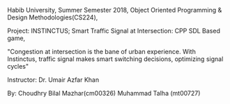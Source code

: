 Habib University, Summer Semester 2018,
Object Oriented Programming & Design Methodologies(CS224),

Project: INSTINCTUS; Smart Traffic Signal at Intersection: CPP SDL Based game,

"Congestion at intersection is the bane of urban experience. With Instinctus, traffic signal makes smart switching decisions, optimizing signal cycles"

Instructor: Dr. Umair Azfar Khan

By:
    Choudhry Bilal Mazhar(cm00326)
    Muhammad Talha (mt00727)
